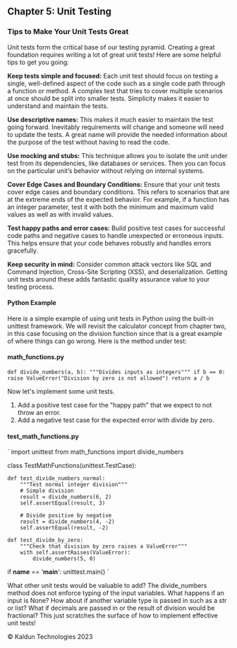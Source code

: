 ## Chapter 5: Unit Testing <a id="ch05-unit-tests"></a>

### Tips to Make Your Unit Tests Great
Unit tests form the critical base of our testing pyramid. Creating a great foundation requires writing a lot of great unit tests! Here are some helpful tips to get you going:

**Keep tests simple and focused:** Each unit test should focus on testing a single, well-defined aspect of the code such as a single code path through a function or method. A complex test that tries to cover multiple scenarios at once should be split into smaller tests. Simplicity makes it easier to understand and maintain the tests.

**Use descriptive names:** This makes it much easier to maintain the test going forward. Inevitably requirements will change and someone will need to update the tests. A great name will provide the needed information about the purpose of the test without having to read the code.

**Use mocking and stubs:** This technique allows you to isolate the unit under test from its dependencies, like databases or services. Then you can focus on the particular unit’s behavior without relying on internal systems.

**Cover Edge Cases and Boundary Conditions:** Ensure that your unit tests cover edge cases and boundary conditions. This refers to scenarios that are at the extreme ends of the expected behavior. For example, if a function has an integer parameter, test it with both the minimum and maximum valid values as well as with invalid values.

**Test happy paths and error cases:** Build positive test cases for successful code paths and negative cases to handle unexpected or erroneous inputs. This helps ensure that your code behaves robustly and handles errors gracefully.

**Keep security in mind:** Consider common attack vectors like SQL and Command Injection, Cross-Site Scripting (XSS), and deserialization. Getting unit tests around these adds fantastic quality assurance value to your testing process.

#### Python Example

Here is a simple example of using unit tests in Python using the built-in unittest framework. We will revisit the calculator concept from chapter two, in this case focusing on the division function since that is a great example of where things can go wrong. Here is the method under test:

#### math_functions.py

`
def divide_numbers(a, b):
    """Divides inputs as integers"""
    if b == 0:
        raise ValueError("Division by zero is not allowed")
    return a / b
`

Now let's implement some unit tests.
1. Add a positive test case for the "happy path" that we expect to not throw an error.
2. Add a negative test case for the expected error with divide by zero.

#### test_math_functions.py

`
import unittest
from math_functions import divide_numbers

class TestMathFunctions(unittest.TestCase):

    def test_divide_numbers_normal:
        """Test normal integer division"""
        # Simple division
        result = divide_numbers(6, 2)
        self.assertEqual(result, 3)

        # Divide positive by negative
        result = divide_numbers(4, -2)
        self.assertEqual(result, -2)

    def test_divide_by_zero:
        """Check that division by zero raises a ValueError"""
        with self.assertRaises(ValueError):
            divide_numbers(5, 0)

if __name__ == '__main__':
    unittest.main()
`

What other unit tests would be valuable to add? The divide_numbers method does not enforce typing of the input variables. What happens if an input is None? How about if another variable type is passed in such as a str or list? What if decimals are passed in or the result of division would be fractional? This just scratches the surface of how to implement effective unit tests!

&copy; Kaldun Technologies 2023

